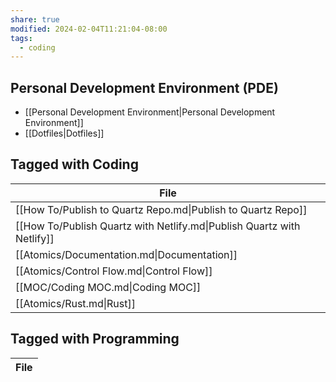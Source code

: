 ```yaml
---
share: true
modified: 2024-02-04T11:21:04-08:00
tags:
  - coding
---
```

## Personal Development Environment (PDE)
- [[Personal Development Environment|Personal Development Environment]]
- [[Dotfiles|Dotfiles]]

## Tagged with Coding
| File                                                                   |
| ---------------------------------------------------------------------- |
| [[How To/Publish to Quartz Repo.md\|Publish to Quartz Repo]]           |
| [[How To/Publish Quartz with Netlify.md\|Publish Quartz with Netlify]] |
| [[Atomics/Documentation.md\|Documentation]]                            |
| [[Atomics/Control Flow.md\|Control Flow]]                              |
| [[MOC/Coding MOC.md\|Coding MOC]]                                      |
| [[Atomics/Rust.md\|Rust]]                                              |


## Tagged with Programming
| File |
| ---- |
 